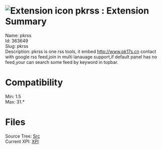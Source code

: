 # ![Extension icon](https://addons.thunderbird.net/user-media/addon_icons/363/363649-64.png?modified=1376817628) pkrss : Extension Summary

Name: pkrss  
Id: 363649  
Slug: pkrss  
Description: pkrss is one rss tools, it embed <a rel="nofollow" href="https://outgoing.prod.mozaws.net/v1/6ab773bd0bfba14e8bd37c6afdde98c578476ee328ad2251374fea4c02d5c12d/http%3A//www.pk17s.cn">http://www.pk17s.cn</a>
contact with google rss feed,join in multi lanauage support,if default panel has no feed,your can search some feed by keyword in topbar.
  

# Compatibility
Min: 1.5  
Max: 31.*  

# Files

Source Tree: [Src](C:/Dev/Thunderbird/ThunderKdB/xall/xOther/363649-pkrss/src)  
Current XPI: [XPI](C:/Dev/Thunderbird/ThunderKdB/xall/xOther/363649-pkrss/xpi)  



